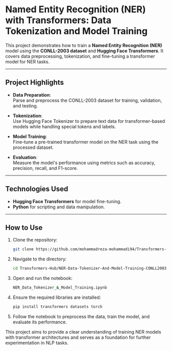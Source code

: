 # Named Entity Recognition (NER) with Transformers: Data Tokenization and Model Training  

This project demonstrates how to train a **Named Entity Recognition (NER)** model using the **CONLL-2003 dataset** and **Hugging Face Transformers**. It covers data preprocessing, tokenization, and fine-tuning a transformer model for NER tasks.

---

## Project Highlights  

- **Data Preparation**:  
  Parse and preprocess the CONLL-2003 dataset for training, validation, and testing.  

- **Tokenization**:  
  Use Hugging Face Tokenizer to prepare text data for transformer-based models while handling special tokens and labels.  

- **Model Training**:  
  Fine-tune a pre-trained transformer model on the NER task using the processed dataset.  

- **Evaluation**:  
  Measure the model's performance using metrics such as accuracy, precision, recall, and F1-score.  

---

## Technologies Used  

- **Hugging Face Transformers** for model fine-tuning.  
- **Python** for scripting and data manipulation.  

---

## How to Use  

1. Clone the repository:  
   ```bash
   git clone https://github.com/mohammadreza-mohammadi94/Transformers-Hub
   ```  

2. Navigate to the directory:  
   ```bash
   cd Transformers-Hub/NER-Data-Tokenizer-And-Model-Training-CONLL2003
   ```  

3. Open and run the notebook:  
   ```bash
   NER_Data_Tokenizer_&_Model_Training.ipynb
   ```  

4. Ensure the required libraries are installed:  
   ```bash
   pip install transformers datasets torch
   ```  

5. Follow the notebook to preprocess the data, train the model, and evaluate its performance.  

This project aims to provide a clear understanding of training NER models with transformer architectures and serves as a foundation for further experimentation in NLP tasks.  
